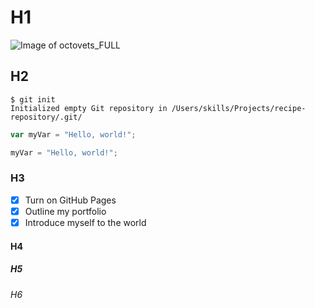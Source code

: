 # H1
  ![Image of octovets_FULL](https://octodex.github.com/images/octovets_FULL.png)
## H2
```
$ git init
Initialized empty Git repository in /Users/skills/Projects/recipe-repository/.git/
```

``` javascript
var myVar = "Hello, world!";
```

``` python
myVar = "Hello, world!";
```

### H3
- [x] Turn on GitHub Pages
- [x] Outline my portfolio
- [x] Introduce myself to the world

#### H4
##### H5
###### H6



